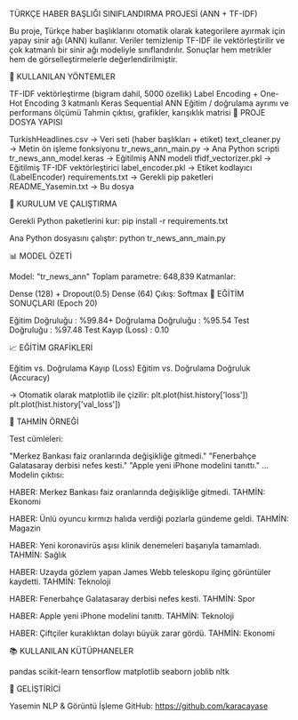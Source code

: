 TÜRKÇE HABER BAŞLIĞI SINIFLANDIRMA PROJESİ (ANN + TF-IDF)

Bu proje, Türkçe haber başlıklarını otomatik olarak kategorilere ayırmak için yapay sinir ağı (ANN) kullanır. Veriler temizlenip TF-IDF ile vektörleştirilir ve çok katmanlı bir sinir ağı modeliyle sınıflandırılır. Sonuçlar hem metrikler hem de görselleştirmelerle değerlendirilmiştir.

📌 KULLANILAN YÖNTEMLER

TF-IDF vektörleştirme (bigram dahil, 5000 özellik)
Label Encoding + One-Hot Encoding
3 katmanlı Keras Sequential ANN
Eğitim / doğrulama ayrımı ve performans ölçümü
Tahmin çıktısı, grafikler, karışıklık matrisi
📁 PROJE DOSYA YAPISI

TurkishHeadlines.csv → Veri seti (haber başlıkları + etiket) text_cleaner.py → Metin ön işleme fonksiyonu tr_news_ann_main.py → Ana Python scripti tr_news_ann_model.keras → Eğitilmiş ANN modeli tfidf_vectorizer.pkl → Eğitilmiş TF-IDF vektörleştirici label_encoder.pkl → Etiket kodlayıcı (LabelEncoder) requirements.txt → Gerekli pip paketleri README_Yasemin.txt → Bu dosya

🚀 KURULUM VE ÇALIŞTIRMA

Gerekli Python paketlerini kur: pip install -r requirements.txt

Ana Python dosyasını çalıştır: python tr_news_ann_main.py

📊 MODEL ÖZETİ

Model: "tr_news_ann" Toplam parametre: 648,839 Katmanlar:

Dense (128) + Dropout(0.5)
Dense (64)
Çıkış: Softmax
🎯 EĞİTİM SONUÇLARI (Epoch 20)

Eğitim Doğruluğu : %99.84+ Doğrulama Doğruluğu : %95.54 Test Doğruluğu : %97.48 Test Kayıp (Loss) : 0.10

📈 EĞİTİM GRAFİKLERİ

Eğitim vs. Doğrulama Kayıp (Loss) Eğitim vs. Doğrulama Doğruluk (Accuracy)

→ Otomatik olarak matplotlib ile çizilir: plt.plot(hist.history['loss']) plt.plot(hist.history['val_loss'])

🧪 TAHMİN ÖRNEĞİ

Test cümleleri:

"Merkez Bankası faiz oranlarında değişikliğe gitmedi."
"Fenerbahçe Galatasaray derbisi nefes kesti."
"Apple yeni iPhone modelini tanıttı." ...
Modelin çıktısı:

HABER: Merkez Bankası faiz oranlarında değişikliğe gitmedi. TAHMİN: Ekonomi

HABER: Ünlü oyuncu kırmızı halıda verdiği pozlarla gündeme geldi. TAHMİN: Magazin

HABER: Yeni koronavirüs aşısı klinik denemeleri başarıyla tamamladı. TAHMİN: Sağlık

HABER: Uzayda gözlem yapan James Webb teleskopu ilginç görüntüler kaydetti. TAHMİN: Teknoloji

HABER: Fenerbahçe Galatasaray derbisi nefes kesti. TAHMİN: Spor

HABER: Apple yeni iPhone modelini tanıttı. TAHMİN: Teknoloji

HABER: Çiftçiler kuraklıktan dolayı büyük zarar gördü. TAHMİN: Ekonomi

📚 KULLANILAN KÜTÜPHANELER

pandas scikit-learn tensorflow matplotlib seaborn joblib nltk

🧠 GELİŞTİRİCİ

Yasemin
NLP & Görüntü İşleme
GitHub: https://github.com/karacayase


